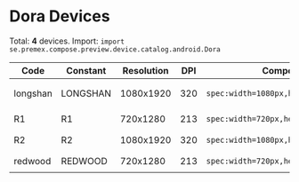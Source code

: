 # Dora Devices

Total: **4** devices. Import: `import se.premex.compose.preview.device.catalog.android.Dora`

| Code | Constant | Resolution | DPI | Compose Spec | Preview Usage |
|------|----------|------------|-----|-------------|---------------|
| longshan | LONGSHAN | 1080x1920 | 320 | `spec:width=1080px,height=1920px,dpi=320` | `@Preview(device = Dora.LONGSHAN)` |
| R1 | R1 | 720x1280 | 213 | `spec:width=720px,height=1280px,dpi=213` | `@Preview(device = Dora.R1)` |
| R2 | R2 | 1080x1920 | 320 | `spec:width=1080px,height=1920px,dpi=320` | `@Preview(device = Dora.R2)` |
| redwood | REDWOOD | 720x1280 | 213 | `spec:width=720px,height=1280px,dpi=213` | `@Preview(device = Dora.REDWOOD)` |

<!-- Generated automatically. Do not edit manually. -->
